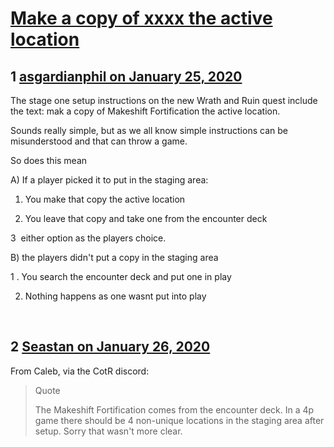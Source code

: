 # [Make a copy of xxxx the active location](https://community.fantasyflightgames.com/topic/304959-make-a-copy-of-xxxx-the-active-location/)

## 1 [asgardianphil on January 25, 2020](https://community.fantasyflightgames.com/topic/304959-make-a-copy-of-xxxx-the-active-location/?do=findComment&comment=3879099)

The stage one setup instructions on the new Wrath and Ruin quest include the text: mak a copy of Makeshift Fortification the active location.

Sounds really simple, but as we all know simple instructions can be misunderstood and that can throw a game. 

So does this mean

A) If a player picked it to put in the staging area:

1. You make that copy the active location

2. You leave that copy and take one from the encounter deck

3  either option as the players choice. 

B) the players didn't put a copy in the staging area

1 . You search the encounter deck and put one in play

2. Nothing happens as one wasnt put into play

 

## 2 [Seastan on January 26, 2020](https://community.fantasyflightgames.com/topic/304959-make-a-copy-of-xxxx-the-active-location/?do=findComment&comment=3879341)

From Caleb, via the CotR discord:

> Quote
> 
> The Makeshift Fortification comes from the encounter deck. In a 4p game there should be 4 non-unique locations in the staging area after setup. Sorry that wasn't more clear.

 

